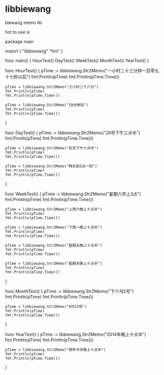 libbiewang
==========

biewang memo lib

hot to use is

package main

import (
  "libbiewang"
	"fmt"
)

func main() {
	HourTest()
	DayTest()
	WeekTest()
	MonthTest()
	YearTest()
}

func HourTest() {
	pTime := libbiewang.Str2Memo("一小时二十三分钟一百零九十七秒以后")
	fmt.Println(pTime)
	fmt.Println(pTime.Time())
	
	pTime = libbiewang.Str2Memo("三小时二十八分")
	fmt.Println(pTime)
	fmt.Println(pTime.Time())
	
	pTime = libbiewang.Str2Memo("10分钟后")
	fmt.Println(pTime)
	fmt.Println(pTime.Time())
}

func DayTest() {
	pTime := libbiewang.Str2Memo("26号下午三点半")
	fmt.Println(pTime)
	fmt.Println(pTime.Time())
	
	pTime = libbiewang.Str2Memo("后天下午十点半")
	fmt.Println(pTime)
	fmt.Println(pTime.Time())
	
	pTime = libbiewang.Str2Memo("两天前5点一刻")
	fmt.Println(pTime)
	fmt.Println(pTime.Time())
	
}

func WeekTest() {
	pTime := libbiewang.Str2Memo("星期六早上3点")
	fmt.Println(pTime)
	fmt.Println(pTime.Time())
	
	pTime = libbiewang.Str2Memo("上周六晚上十点半")
	fmt.Println(pTime)
	fmt.Println(pTime.Time())
	
	pTime = libbiewang.Str2Memo("下周一晚上十点半")
	fmt.Println(pTime)
	fmt.Println(pTime.Time())
	
	pTime = libbiewang.Str2Memo("星期五晚上十点半")
	fmt.Println(pTime)
	fmt.Println(pTime.Time())
	
	pTime = libbiewang.Str2Memo("星期天晚上十点半")
	fmt.Println(pTime)
	fmt.Println(pTime.Time())
	
}


func MonthTest() {
	pTime := libbiewang.Str2Memo("下个月5号")
	fmt.Println(pTime)
	fmt.Println(pTime.Time())
	
	pTime = libbiewang.Str2Memo("9月23号")
	fmt.Println(pTime)
	fmt.Println(pTime.Time())
	
}

func YearTest() {
	pTime := libbiewang.Str2Memo("2014年晚上十点半")
	fmt.Println(pTime)
	fmt.Println(pTime.Time())
	
	pTime = libbiewang.Str2Memo("明年今天晚上十点半")
	fmt.Println(pTime)
	fmt.Println(pTime.Time())
	
}
